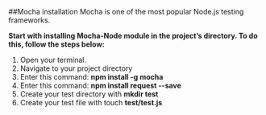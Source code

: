 ##Mocha installation
Mocha is one of the most popular Node.js testing frameworks.

__Start with installing Mocha-Node module in the project’s directory. To do this, follow the steps below:__
1. Open your terminal.
2. Navigate to your project directory
3. Enter this command: __npm install -g mocha__
4. Enter this command: __npm install request --save__
5. Create your test directory with __mkdir test__
6. Create your test file with touch __test/test.js__



